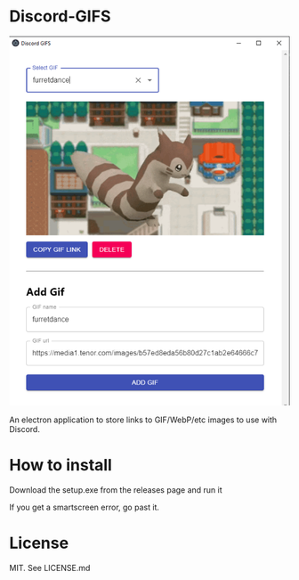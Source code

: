 # Discord-GIFS
![Program Example](src/assets/example.png)


An electron application to store links to GIF/WebP/etc images to use with Discord.

# How to install
Download the setup.exe from the releases page and run it

If you get a smartscreen error, go past it.

# License
MIT. See LICENSE.md